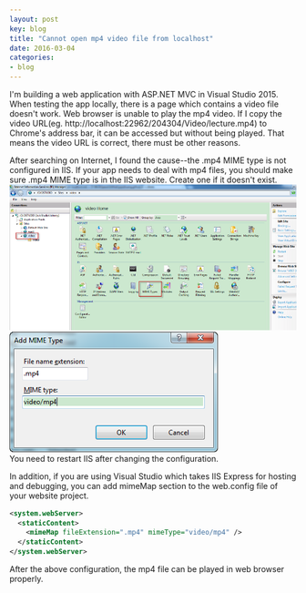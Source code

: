 ```yaml
---
layout: post
key: blog
title: "Cannot open mp4 video file from localhost"
date: 2016-03-04
categories:
- blog
---
```


I'm building a web application with ASP.NET MVC in Visual Studio 2015. When testing the app locally, there is a page which contains a video file doesn't work. Web browser is unable to play the mp4 video. If I copy the video URL(eg. http://localhost:22962/204304/Video/lecture.mp4) to Chrome's address bar, it can be accessed but without being played. That means the video URL is correct, there must be other reasons.

After searching on Internet, I found the cause--the .mp4 MIME type is not configured in IIS. If your app needs to deal with mp4 files, you should make sure .mp4 MIME type is in the IIS website. Create one if it doesn't exist.   
![MIME Type](/public/pics/2016-03-04/iismime.png)  
![Add New MIME Type](/public/pics/2016-03-04/iismimeadd.png)  
You need to restart IIS after changing the configuration.  

In addition, if you are using Visual Studio which takes IIS Express for hosting and debugging, you can add mimeMap section to the web.config file of your website project.

```xml
<system.webServer>
  <staticContent>
    <mimeMap fileExtension=".mp4" mimeType="video/mp4" />
  </staticContent>
</system.webServer>
```

After the above configuration, the mp4 file can be played in web browser properly.
